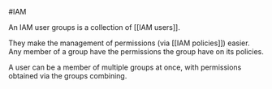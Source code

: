 #IAM 

An IAM user groups is a collection of [[IAM users]].

They make the management of permissions (via [[IAM policies]]) easier. Any member of a group have the permissions the group have on its policies.

A user can be a member of multiple groups at once, with permissions obtained via the groups combining.